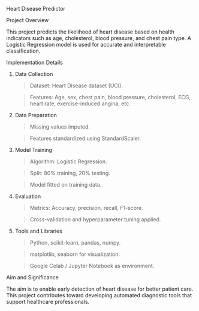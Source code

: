 Heart Disease Predictor

Project Overview

This project predicts the likelihood of heart disease based on health indicators such as age, cholesterol, blood pressure, and chest pain type. A Logistic Regression model is used for accurate and interpretable classification.

Implementation Details
1. Data Collection
   >Dataset: Heart Disease dataset (UCI).
   
   >Features: Age, sex, chest pain, blood pressure, cholesterol, ECG, heart rate, exercise-induced angina, etc.
2. Data Preparation
   >Missing values imputed.
   
   >Features standardized using StandardScaler.
3. Model Training
   >Algorithm: Logistic Regression.
   
   >Split: 80% training, 20% testing.
   
   >Model fitted on training data.
4. Evaluation
   >Metrics: Accuracy, precision, recall, F1-score.
   
   >Cross-validation and hyperparameter tuning applied.
5. Tools and Libraries
   >Python, scikit-learn, pandas, numpy.
   
   >matplotlib, seaborn for visualization.
   
   >Google Colab / Jupyter Notebook as environment.

   
Aim and Significance

   The aim is to enable early detection of heart disease for better patient care. This project contributes toward developing automated diagnostic tools that support    healthcare professionals.
